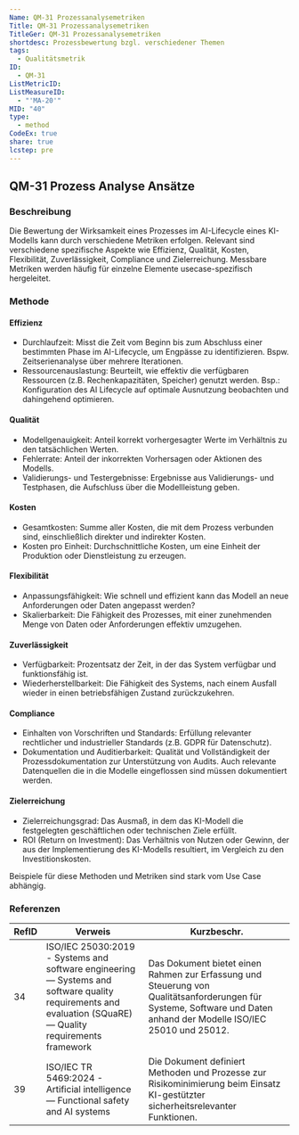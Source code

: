 ```yaml
---
Name: QM-31 Prozessanalysemetriken
Title: QM-31 Prozessanalysemetriken
TitleGer: QM-31 Prozessanalysemetriken
shortdesc: Prozessbewertung bzgl. verschiedener Themen
tags:
  - Qualitätsmetrik
ID:
  - QM-31
ListMetricID: 
ListMeasureID:
  - "'MA-20'"
MID: "40"
type:
  - method
CodeEx: true
share: true
lcstep: pre
---
```

## QM-31 Prozess Analyse Ansätze

### Beschreibung
  
Die Bewertung der Wirksamkeit eines Prozesses im AI-Lifecycle eines KI-Modells kann durch verschiedene Metriken erfolgen. Relevant sind verschiedene spezifische Aspekte wie Effizienz, Qualität, Kosten, Flexibilität, Zuverlässigkeit, Compliance und Zielerreichung. Messbare Metriken werden häufig für einzelne Elemente usecase-spezifisch hergeleitet. 

### Methode

#### Effizienz
- Durchlaufzeit: Misst die Zeit vom Beginn bis zum Abschluss einer bestimmten Phase im AI-Lifecycle, um Engpässe zu identifizieren. Bspw. Zeitserienanalyse über mehrere Iterationen. 
- Ressourcenauslastung: Beurteilt, wie effektiv die verfügbaren Ressourcen (z.B. Rechenkapazitäten, Speicher) genutzt werden. Bsp.: Konfiguration des AI Lifecycle auf optimale Ausnutzung beobachten und dahingehend optimieren. 

#### Qualität
- Modellgenauigkeit: Anteil korrekt vorhergesagter Werte im Verhältnis zu den tatsächlichen Werten.
- Fehlerrate: Anteil der inkorrekten Vorhersagen oder Aktionen des Modells.
- Validierungs- und Testergebnisse: Ergebnisse aus Validierungs- und Testphasen, die Aufschluss über die Modellleistung geben.

#### Kosten
- Gesamtkosten: Summe aller Kosten, die mit dem Prozess verbunden sind, einschließlich direkter und indirekter Kosten. 
- Kosten pro Einheit: Durchschnittliche Kosten, um eine Einheit der Produktion oder Dienstleistung zu erzeugen.

#### Flexibilität
- Anpassungsfähigkeit: Wie schnell und effizient kann das Modell an neue Anforderungen oder Daten angepasst werden?
- Skalierbarkeit: Die Fähigkeit des Prozesses, mit einer zunehmenden Menge von Daten oder Anforderungen effektiv umzugehen.

#### Zuverlässigkeit
- Verfügbarkeit: Prozentsatz der Zeit, in der das System verfügbar und funktionsfähig ist.
- Wiederherstellbarkeit: Die Fähigkeit des Systems, nach einem Ausfall wieder in einen betriebsfähigen Zustand zurückzukehren.

#### Compliance
- Einhalten von Vorschriften und Standards: Erfüllung relevanter rechtlicher und industrieller Standards (z.B. GDPR für Datenschutz). 
- Dokumentation und Auditierbarkeit: Qualität und Vollständigkeit der Prozessdokumentation zur Unterstützung von Audits. Auch relevante Datenquellen die in die Modelle eingeflossen sind müssen dokumentiert werden.

#### Zielerreichung
- Zielerreichungsgrad: Das Ausmaß, in dem das KI-Modell die festgelegten geschäftlichen oder technischen Ziele erfüllt.
- ROI (Return on Investment): Das Verhältnis von Nutzen oder Gewinn, der aus der Implementierung des KI-Modells resultiert, im Vergleich zu den Investitionskosten.

Beispiele für diese Methoden und Metriken sind stark vom Use Case abhängig. 


### Referenzen
| RefID | Verweis                                                                                                                                                      | Kurzbeschr.                                                                                                                                                         |
| ----- | ------------------------------------------------------------------------------------------------------------------------------------------------------------ | ------------------------------------------------------------------------------------------------------------------------------------------------------------------- |
| 34    |  ISO/IEC 25030:2019 - Systems and software engineering — Systems and software quality requirements and evaluation (SQuaRE) — Quality requirements framework  | Das Dokument bietet einen Rahmen zur Erfassung und Steuerung von Qualitätsanforderungen für Systeme, Software und Daten anhand der Modelle ISO/IEC 25010 und 25012. |
| 39    |  ISO/IEC TR 5469:2024 - Artificial intelligence — Functional safety and AI systems                                                                           | Die Dokument definiert Methoden und Prozesse zur Risikominimierung beim Einsatz KI-gestützter sicherheitsrelevanter Funktionen.                                     |
